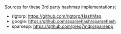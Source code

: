 Sources for these 3rd party hashmap implementations:

* rigtorp: https://github.com/rigtorp/HashMap
* google: https://github.com/sparsehash/sparsehash
* sparsepp: https://github.com/greg7mdp/sparsepp

